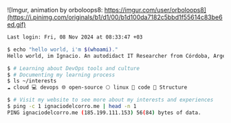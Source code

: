 ![Imgur, animation by orboloops8: https://imgur.com/user/orboloops8](https://i.pinimg.com/originals/b1/d1/00/b1d100da7182c5bbd1f55614c83be6ed.gif)

```sh
Last login: Fri, 08 Nov 2024 at 08:33:47 +03

$ echo "hello world, i'm $(whoami)."
Hello world, im Ignacio. An autodidact IT Researcher from Córdoba, Argentina 🇦🇷

$ # Learning about DevOps tools and culture
$ # Documenting my learning process
$ ls ~/interests
☁️ cloud 💻 devops 🌐 open-source 🌕 linux 🐍 code 🪸 Structure

$ # Visit my website to see more about my interests and experiences
$ ping -c 1 ignaciodelcorro.me | head -n 1
PING ignaciodelcorro.me (185.199.111.153) 56(84) bytes of data.
```
